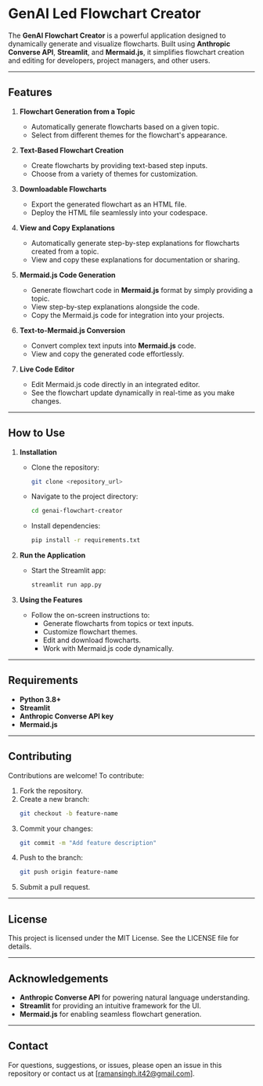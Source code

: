 # GenAI Led Flowchart Creator

The **GenAI Flowchart Creator** is a powerful application designed to dynamically generate and visualize flowcharts. Built using **Anthropic Converse API**, **Streamlit**, and **Mermaid.js**, it simplifies flowchart creation and editing for developers, project managers, and other users.

---

## Features

1. **Flowchart Generation from a Topic**
   - Automatically generate flowcharts based on a given topic.
   - Select from different themes for the flowchart's appearance.

2. **Text-Based Flowchart Creation**
   - Create flowcharts by providing text-based step inputs.
   - Choose from a variety of themes for customization.

3. **Downloadable Flowcharts**
   - Export the generated flowchart as an HTML file.
   - Deploy the HTML file seamlessly into your codespace.

4. **View and Copy Explanations**
   - Automatically generate step-by-step explanations for flowcharts created from a topic.
   - View and copy these explanations for documentation or sharing.

5. **Mermaid.js Code Generation**
   - Generate flowchart code in **Mermaid.js** format by simply providing a topic.
   - View step-by-step explanations alongside the code.
   - Copy the Mermaid.js code for integration into your projects.

6. **Text-to-Mermaid.js Conversion**
   - Convert complex text inputs into **Mermaid.js** code.
   - View and copy the generated code effortlessly.

7. **Live Code Editor**
   - Edit Mermaid.js code directly in an integrated editor.
   - See the flowchart update dynamically in real-time as you make changes.

---

## How to Use

1. **Installation**
   - Clone the repository:
     ```bash
     git clone <repository_url>
     ```
   - Navigate to the project directory:
     ```bash
     cd genai-flowchart-creator
     ```
   - Install dependencies:
     ```bash
     pip install -r requirements.txt
     ```

2. **Run the Application**
   - Start the Streamlit app:
     ```bash
     streamlit run app.py
     ```

3. **Using the Features**
   - Follow the on-screen instructions to:
     - Generate flowcharts from topics or text inputs.
     - Customize flowchart themes.
     - Edit and download flowcharts.
     - Work with Mermaid.js code dynamically.

---

## Requirements

- **Python 3.8+**
- **Streamlit**
- **Anthropic Converse API key**
- **Mermaid.js**

---

## Contributing

Contributions are welcome! To contribute:

1. Fork the repository.
2. Create a new branch:
   ```bash
   git checkout -b feature-name
   ```
3. Commit your changes:
   ```bash
   git commit -m "Add feature description"
   ```
4. Push to the branch:
   ```bash
   git push origin feature-name
   ```
5. Submit a pull request.

---

## License

This project is licensed under the MIT License. See the LICENSE file for details.

---

## Acknowledgements

- **Anthropic Converse API** for powering natural language understanding.
- **Streamlit** for providing an intuitive framework for the UI.
- **Mermaid.js** for enabling seamless flowchart generation.

---

## Contact

For questions, suggestions, or issues, please open an issue in this repository or contact us at [ramansingh.it42@gmail.com].
